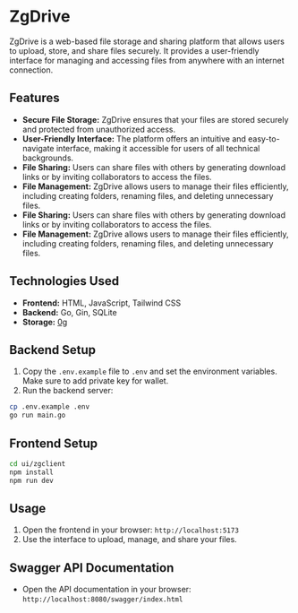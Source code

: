 # ZgDrive

ZgDrive is a web-based file storage and sharing platform that allows users to upload, store, and share files securely. It provides a user-friendly interface for managing and accessing files from anywhere with an internet connection.

## Features

- **Secure File Storage:** ZgDrive ensures that your files are stored securely and protected from unauthorized access.
- **User-Friendly Interface:** The platform offers an intuitive and easy-to-navigate interface, making it accessible for users of all technical backgrounds.
- **File Sharing:** Users can share files with others by generating download links or by inviting collaborators to access the files.
- **File Management:** ZgDrive allows users to manage their files efficiently, including creating folders, renaming files, and deleting unnecessary files.
- **File Sharing:** Users can share files with others by generating download links or by inviting collaborators to access the files.
- **File Management:** ZgDrive allows users to manage their files efficiently, including creating folders, renaming files, and deleting unnecessary files.

## Technologies Used

- **Frontend:** HTML, JavaScript, Tailwind CSS
- **Backend:** Go, Gin, SQLite
- **Storage:** [0g](https://0g.ai)

## Backend Setup

1. Copy the `.env.example` file to `.env` and set the environment variables. Make sure to add private key for wallet.
2. Run the backend server:

```bash
cp .env.example .env
go run main.go
```

## Frontend Setup

```bash
cd ui/zgclient
npm install
npm run dev
```

## Usage

1. Open the frontend in your browser: `http://localhost:5173`
2. Use the interface to upload, manage, and share your files.

## Swagger API Documentation

- Open the API documentation in your browser: `http://localhost:8080/swagger/index.html`

## 
